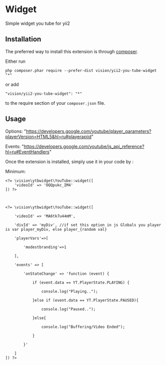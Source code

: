 Widget
======
Simple widget you tube for yii2

Installation
------------

The preferred way to install this extension is through [composer](http://getcomposer.org/download/).

Either run

```
php composer.phar require --prefer-dist vision/yii2-you-tube-widget "*"
```

or add

```
"vision/yii2-you-tube-widget": "*"
```

to the require section of your `composer.json` file.


Usage
-----



Options: "https://developers.google.com/youtube/player_parameters?playerVersion=HTML5&hl=ru#playerapiid"

Events: "https://developers.google.com/youtube/js_api_reference?hl=ru#EventHandlers"

Once the extension is installed, simply use it in your code by  :

Minimum: 
```
<?= \vision\ytbwidget\YouTube::widget([
    'videoId' => 'OQQpukc_IM4'    
]) ?>



<?= \vision\ytbwidget\YouTube::widget([

    'videoId' => 'MA6tk7u44mM',
    
    'divId' => 'myDiv', //if set this option in js Globals you player is var player_myDiv, else player_{random val}
    
    'playerVars'=>[
    
        'modestbranding'=>1
        
    ],
    
    'events' => [
    
        'onStateChange' => 'function (event) {
        
            if (event.data == YT.PlayerState.PLAYING) {
            
                console.log("Playing..");
                
            }else if (event.data == YT.PlayerState.PAUSED){
            
                console.log("Paused..");
                
            }else{
            
                console.log("Buffering/Video Ended");
                
            }
            
        }'
        
    ]    
]) ?>

```